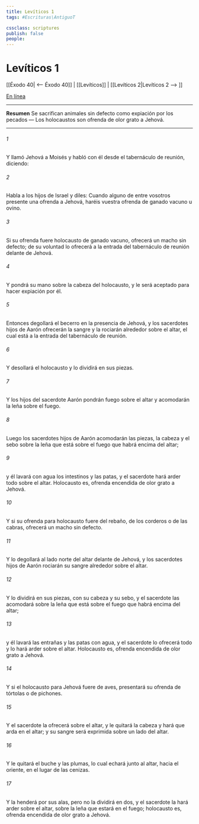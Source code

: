 ```yaml
---
title: Levíticos 1
tags: #Escrituras\AntiguoT

cssclass: scriptures
publish: false
people:
---
```


# Levíticos 1
[[Éxodo 40| <-- Éxodo 40]] | [[Levíticos]] | [[Levíticos 2|Levíticos 2 --> ]]

[En línea](https://churchofjesuschrist.org/study/scriptures/ot/lev/1?lang=spa)

---
__Resumen__
Se sacrifican animales sin defecto como expiación por los pecados — Los holocaustos son ofrenda de olor grato a Jehová.

---
###### 1 
Y llamó Jehová a Moisés y habló con él desde el tabernáculo de reunión, diciendo:

###### 2 
Habla a los hijos de Israel y diles: Cuando alguno de entre vosotros presente una ofrenda a Jehová, haréis vuestra ofrenda de ganado vacuno u ovino.

###### 3 
Si su ofrenda fuere holocausto de ganado vacuno, ofrecerá un macho sin defecto; de su voluntad lo ofrecerá a la entrada del tabernáculo de reunión delante de Jehová.

###### 4 
Y pondrá su mano sobre la cabeza del holocausto, y le será aceptado para hacer expiación por él.

###### 5 
Entonces degollará el becerro en la presencia de Jehová, y los sacerdotes hijos de Aarón ofrecerán la sangre y la rociarán alrededor sobre el altar, el cual está a la entrada del tabernáculo de reunión.

###### 6 
Y desollará el holocausto y lo dividirá en sus piezas.

###### 7 
Y los hijos del sacerdote Aarón pondrán fuego sobre el altar y acomodarán la leña sobre el fuego.

###### 8 
Luego los sacerdotes hijos de Aarón acomodarán las piezas, la cabeza y el sebo sobre la leña que está sobre el fuego que habrá encima del altar;

###### 9 
y él lavará con agua los intestinos y las patas, y el sacerdote hará arder todo sobre el altar. Holocausto es, ofrenda encendida de olor grato a Jehová.

###### 10 
Y si su ofrenda para holocausto fuere del rebaño, de los corderos o de las cabras, ofrecerá un macho sin defecto.

###### 11 
Y lo degollará al lado norte del altar delante de Jehová, y los sacerdotes hijos de Aarón rociarán su sangre alrededor sobre el altar.

###### 12 
Y lo dividirá en sus piezas, con su cabeza y su sebo, y el sacerdote las acomodará sobre la leña que está sobre el fuego que habrá encima del altar;

###### 13 
y él lavará las entrañas y las patas con agua, y el sacerdote lo ofrecerá todo y lo hará arder sobre el altar. Holocausto es, ofrenda encendida de olor grato a Jehová.

###### 14 
Y si el holocausto para Jehová fuere de aves, presentará su ofrenda de tórtolas o de pichones.

###### 15 
Y el sacerdote la ofrecerá sobre el altar, y le quitará la cabeza y hará que arda en el altar; y su sangre será exprimida sobre un lado del altar.

###### 16 
Y le quitará el buche y las plumas, lo cual echará junto al altar, hacia el oriente, en el lugar de las cenizas.

###### 17 
Y la henderá por sus alas, pero no la dividirá en dos, y el sacerdote la hará arder sobre el altar, sobre la leña que estará en el fuego; holocausto es, ofrenda encendida de olor grato a Jehová.


